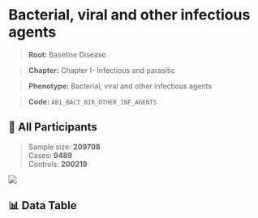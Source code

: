 # Bacterial, viral and other infectious agents

> **Root:** Baseline Disease  

> **Chapter:** Chapter I- Infectious and parasitic  

> **Phenotype:** Bacterial, viral and other infectious agents  

> **Code:** `AB1_BACT_BIR_OTHER_INF_AGENTS`

## 🧪 All Participants  
> Sample size: **209708**  
> Cases: **9489**  
> Controls: **200219**
<img src="/Sensitive/Figures/ALL/Incidence/AB1_BACT_BIR_OTHER_INF_AGENTS.png"/>

## 📊 Data Table
<CsvTableMRF src="/Sensitive/Data/ALL/Incidence/COX_AB1_BACT_BIR_OTHER_INF_AGENTS.csv"/>

